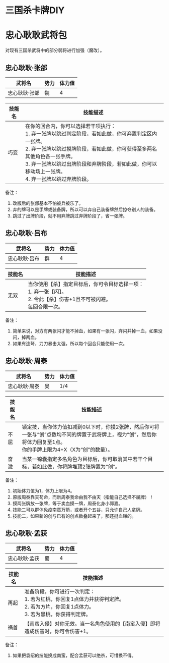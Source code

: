 # 三国杀卡牌DIY

# 忠心耿耿武将包

对现有三国杀武将中的部分弱将进行加强（魔改）。

## 忠心耿耿·张郃

| 武将名        | 势力 | 体力值 |
| ------------- | ---- | ------ |
| 忠心耿耿·张郃 | 魏   | 4      |

| 技能名 | 技能描述   |
| ------ | ---------- |
| 巧变   | 在你的回合内，你可以选择若干项执行：<br>1. 弃一张牌以跳过判定阶段，若如此做，你可弃置判定区内一张牌。<br>2. 弃一张牌以跳过摸牌阶段，若如此做，你可获得至多两名其他角色各一张手牌。<br>3. 弃一张牌以跳过出牌阶段和弃牌阶段，若如此做，你可以移动场上一张牌。<br>4. 弃一张牌以跳过弃牌阶段。 |

备注：

1. 改版后的张郃基本不怕被兵被乐了。
2. 弃的牌可以是手牌或装备牌，所以可以弃自己装备牌然后掠夺别人的装备。
3. 跳过了出牌阶段，就不用弃牌跳过弃牌阶段了，省一张牌。

## 忠心耿耿·吕布

| 武将名        | 势力 | 体力值 |
| ------------- | ---- | ------ |
| 忠心耿耿·吕布 | 群   | 4      |

| 技能名 | 技能描述                                                     |
| ------ | ------------------------------------------------------------ |
| 无双   | 当你使用【杀】指定目标后，你可令目标选择一项：<br>1. 弃一张【闪】。<br>2. 令此【杀】伤害+1且不可被闪避。<br>每回合限一次。 |

备注：

1. 简单来说，对方有两张闪才能不掉血，如果有一张闪，弃闪并掉一血，如果没闪，掉两血。
2. 如果有连弩，刀刀暴击太强，所以每个回合只能使用一次。

## 忠心耿耿·周泰

| 武将名        | 势力 | 体力值 |
| ------------- | ---- | ------ |
| 忠心耿耿·周泰 | 吴   | 1/4    |

| 技能名 | 技能描述                                                     |
| ------ | ------------------------------------------------------------ |
| 不屈   | 锁定技，当你体力值扣减到0以下时，你摸2张牌，然后你可将一张与“创”点数均不同的牌置于武将牌上，视为“创”，然后你将体力回复至1点。<br>你的手牌上限为4+X（X为“创”的数量）。 |
| 奋激   | 当某一锦囊指定多名角色为目标后，你可取消其中若干个目标，若如此做，你将牌堆顶2张牌置为“创”。 |

备注：

1. 初始体力值为1，体力上限为4。
2. 原版周泰靠天苟命，而新周泰我命由我不由天（指能自己选择不屈牌）！
3. 摸两张牌放一张牌，等于卖血摸一牌，周泰化身小郭嘉。
4. 技能二可以群体免疫南蛮万箭，或者开个五谷，只允许自己人拿牌。
5. 技能二，如果新的创与已有的创点数叠起来了，那还挺血赚的。

## 忠心耿耿·孟获

| 武将名        | 势力 | 体力值 |
| ------------- | ---- | ------ |
| 忠心耿耿·孟获 | 蜀   | 4      |

| 技能名 | 技能描述                                                     |
| ------ | ------------------------------------------------------------ |
| 再起   | 准备阶段，你可进行一次判定：<br>1. 若为红桃，你回复1点体力并获得判定牌。<br>2. 若为方片，你回复1点体力。<br>3. 若为黑桃，你获得判定牌。 |
| 祸首   | 【南蛮入侵】对你无效。当一名角色使用的【南蛮入侵】即将造成伤害时，你可令伤害+1。 |

备注：

1. 如果把袁绍的技能换成南蛮，配合孟获可以绝杀，可惜换不得。
